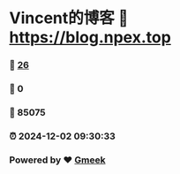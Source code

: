 # Vincent的博客 :link: https://blog.npex.top 
### :page_facing_up: [26](https://blog.npex.top/tag.html) 
### :speech_balloon: 0 
### :hibiscus: 85075 
### :alarm_clock: 2024-12-02 09:30:33 
### Powered by :heart: [Gmeek](https://github.com/Meekdai/Gmeek)

